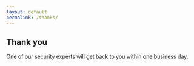 ```yaml
---
layout: default
permalink: /thanks/
---
```

## Thank you

One of our security experts will get back to you within one business day.

